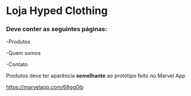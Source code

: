 # Loja Hyped Clothing

### Deve conter as seguintes páginas:
-Produtos 

-Quem somos

-Contato

Produtos deve ter aparência **semelhante** ao protótipo feito no Marvel App 

https://marvelapp.com/68gg0ib
